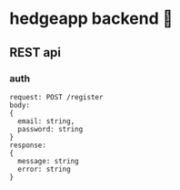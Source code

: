 # hedgeapp backend :hedgehog:

## REST api

### auth

```http
request: POST /register
body:
{
  email: string,
  password: string
}
response:
{
  message: string
  error: string
}
```
